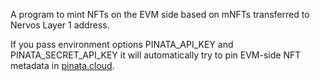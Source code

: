 A program to mint NFTs on the EVM side based on mNFTs transferred to Nervos Layer 1 address.

If you pass environment options PINATA_API_KEY and PINATA_SECRET_API_KEY it will automatically try to pin EVM-side NFT metadata in [pinata.cloud](https://www.pinata.cloud/).